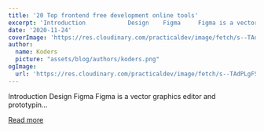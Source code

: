 ```yaml
---
title: '20 Top frontend free development online tools'
excerpt: 'Introduction            Design    Figma     Figma is a vector graphics editor and prototypin...'
date: '2020-11-24'
coverImage: 'https://res.cloudinary.com/practicaldev/image/fetch/s--TAdPLgFS--/c_imagga_scale,f_auto,fl_progressive,h_420,q_auto,w_1000/https://dev-to-uploads.s3.amazonaws.com/i/x6dp395t7fj58l8ioq9p.jpg'
author:
  name: Koders
  picture: "assets/blog/authors/koders.png"
ogImage:
  url: 'https://res.cloudinary.com/practicaldev/image/fetch/s--TAdPLgFS--/c_imagga_scale,f_auto,fl_progressive,h_420,q_auto,w_1000/https://dev-to-uploads.s3.amazonaws.com/i/x6dp395t7fj58l8ioq9p.jpg'
---
```


Introduction            Design    Figma     Figma is a vector graphics editor and prototypin...

[Read more](https://dev.to/yunweneric/20-top-frontend-free-development-online-tools-491m)
